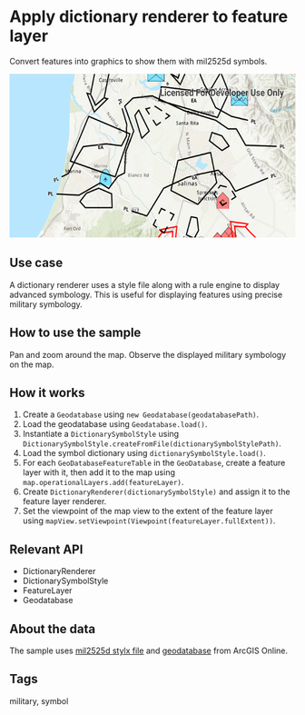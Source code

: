 # Apply dictionary renderer to feature layer

Convert features into graphics to show them with mil2525d symbols.

![Image of apply dictionary renderer to feature layer](apply-dictionary-renderer-to-feature-layer.png)

## Use case

A dictionary renderer uses a style file along with a rule engine to display advanced symbology. This is useful for displaying features using precise military symbology.

## How to use the sample

Pan and zoom around the map. Observe the displayed military symbology on the map.

## How it works

1. Create a `Geodatabase` using `new Geodatabase(geodatabasePath)`.
2. Load the geodatabase using `Geodatabase.load()`.
3. Instantiate a `DictionarySymbolStyle`  using `DictionarySymbolStyle.createFromFile(dictionarySymbolStylePath)`.
4. Load the symbol dictionary using `dictionarySymbolStyle.load()`.
5. For each `GeoDatabaseFeatureTable` in the `GeoDatabase`, create a feature layer with it, then add it to the map using `map.operationalLayers.add(featureLayer)`.
6. Create `DictionaryRenderer(dictionarySymbolStyle)` and assign it to the feature layer renderer.
7. Set the viewpoint of the map view to the extent of the feature layer using `mapView.setViewpoint(Viewpoint(featureLayer.fullExtent))`.

## Relevant API

* DictionaryRenderer
* DictionarySymbolStyle
* FeatureLayer
* Geodatabase

## About the data

The sample uses [mil2525d stylx file](https://www.arcgis.com/home/item.html?id=c78b149a1d52414682c86a5feeb13d30) and [geodatabase](https://www.arcgis.com/home/item.html?id=e0d41b4b409a49a5a7ba11939d8535dc) from ArcGIS Online.

## Tags

military, symbol
